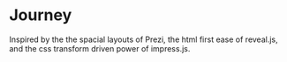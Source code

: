 # Journey

Inspired by the the spacial layouts of Prezi, the html first ease of reveal.js, and the css transform driven power of impress.js.

